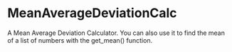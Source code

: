 # MeanAverageDeviationCalc
A Mean Average Deviation Calculator. You can also use it to find the mean of a list of numbers with the get_mean() function.
